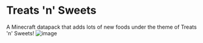 # Treats 'n' Sweets
 A Minecraft datapack that adds lots of new foods under the theme of Treats 'n' Sweets!
![image](https://github.com/user-attachments/assets/ed1bf996-3803-4524-83c9-27c5427f3051)
